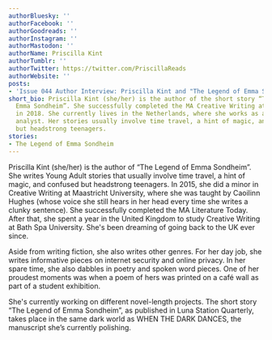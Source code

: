 ```yaml
---
authorBluesky: ''
authorFacebook: ''
authorGoodreads: ''
authorInstagram: ''
authorMastodon: ''
authorName: Priscilla Kint
authorTumblr: ''
authorTwitter: https://twitter.com/PriscillaReads
authorWebsite: ''
posts:
- 'Issue 044 Author Interview: Priscilla Kint and "The Legend of Emma Sondheim"'
short_bio: Priscilla Kint (she/her) is the author of the short story “The Legend of
  Emma Sondheim”. She successfully completed the MA Creative Writing at Bath Spa University
  in 2018. She currently lives in the Netherlands, where she works as a cybersecurity
  analyst. Her stories usually involve time travel, a hint of magic, and confused
  but headstrong teenagers.
stories:
- The Legend of Emma Sondheim
---
```


Priscilla Kint (she/her) is the author of “The Legend of Emma Sondheim”. She writes Young Adult stories that usually involve time travel, a hint of magic, and confused but headstrong teenagers.
In 2015, she did a minor in Creative Writing at Maastricht University, where she was taught by Caoilinn Hughes (whose voice she still hears in her head every time she writes a clunky sentence). She successfully completed the MA Literature Today. After that, she spent a year in the United Kingdom to study Creative Writing at Bath Spa University. She's been dreaming of going back to the UK ever since.

Aside from writing fiction, she also writes other genres. For her day job, she writes informative pieces on internet security and online privacy. In her spare time, she also dabbles in poetry and spoken word pieces. One of her proudest moments was when a poem of hers was printed on a café wall as part of a student exhibition.

She's currently working on different novel-length projects. The short story “The Legend of Emma Sondheim”, as published in Luna Station Quarterly, takes place in the same dark world as WHEN THE DARK DANCES, the manuscript she’s currently polishing.